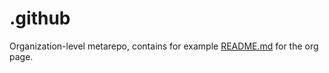 # .github

Organization-level metarepo, contains for example [README.md](profile/README.md) for the org page.
